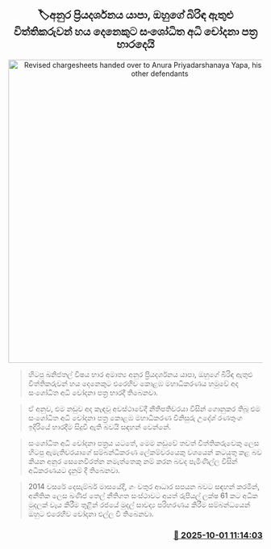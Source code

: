 <p align='center'><b><h2 align='center' title='Revised chargesheets handed over to Anura Priyadarshanaya Yapa, his wife and six other defendants'>🏷අනුර ප්‍රියදර්ශනය යාපා, ඔහුගේ බිරිඳ ඇතුළු විත්තිකරුවන් හය දෙනෙකුට සංශෝධිත අධි චෝදනා පත්‍ර භාරදෙයි</h2></b></p>
<p align='center'><img src='https://helakuru.sgp1.cdn.digitaloceanspaces.com/esana/images/lib/anura-priyadarshana.jpg' width='600' alt='Revised chargesheets handed over to Anura Priyadarshanaya Yapa, his wife and six other defendants'></p>

> හිටපු ඛනිජතල් විෂය භාර අමාත්‍ය අනුර ප්‍රියදර්ශනය යාපා, ඔහුගේ බිරිඳ ඇතුළු විත්තිකරුවන් හය දෙනෙකුට එරෙහිව කොළඹ මහාධිකරණය හමුවේ අද සංශෝධිත අධි චෝදනා පත්‍ර භාරදී තිබෙනවා.

> ඒ අනුව, එම නඩුව අද කැඳවූ අවස්ථාවේදී නීතිපතිවරයා විසින් ගොනුකර තිබූ එම සංශෝධිත අධි චෝදනා පත්‍ර කොළඹ මහාධිකරණ විනිසුරු උදේශ් රණතුංග ඉදිරියේ භාරදීම සිදුවී ඇති බවයි සඳහන් වෙන්නේ.

> සංශෝධිත අධි චෝදනා පත්‍රය යටතේ, මෙම නඩුවේ තවත් විත්තිකරුවෙකු ලෙස හිටපු ඇමැතිවරයාගේ සම්බන්ධීකරණ ලේකම්වරයෙකු වශයෙන් කටයුතු කළ බව කියන අනුර සෙනෙවිරත්න නමැත්තෙකු නම් කරන බවද පැමිණිල්ල විසින් අධිකරණයට දැනුම් දී තිබෙනවා.

> 2014 වසරේ දෙසැම්බර් මාසයේදී, ගං වතුර ආධාර සපයන බවට සඳහන් කරමින්, අනීතික ලෙස ඛණිජ තෙල් නීතිගත සංස්ථාවට අයත් රුපියල් ලක්ෂ 61 කට අධික මුදලක් වැය කිරීම තුළින් රජයේ මුදල් සාවද්‍ය පරිහරණය කිරීම සම්බන්ධයෙන් ඔහුට එරෙහිව‍ චෝදනා එල්ල වී තිබෙනවා.



<h3 align='right'><a href='https://www.helakuru.lk/esana/p/114137/'>📅 2025-10-01 11:14:03</a></h3>
